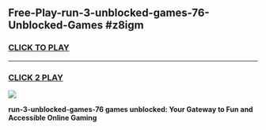 
## Free-Play-run-3-unblocked-games-76-Unblocked-Games #z8igm
<h3>
<a href="https://news.freeplayer.one?title=run-3-unblocked-games-76&ref=8M">CLICK TO PLAY</a></h3>
<hr>

<h3>
<a href="https://news.freeplayer.one?title=run-3-unblocked-games-76&ref=8M">CLICK 2 PLAY</a>
  
</h3>

<a href="https://news.freeplayer.one?title=run-3-unblocked-games-76&ref=8M"><img src="https://clearcache.store/games.png"></a>


**run-3-unblocked-games-76 games unblocked: Your Gateway to Fun and Accessible Online Gaming**
